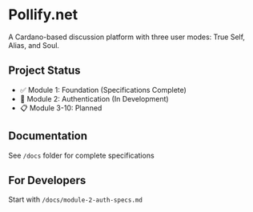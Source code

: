 # Pollify.net

A Cardano-based discussion platform with three user modes: True Self, Alias, and Soul.

## Project Status
- ✅ Module 1: Foundation (Specifications Complete)
- 🚧 Module 2: Authentication (In Development)
- 📋 Module 3-10: Planned

## Documentation
See `/docs` folder for complete specifications

## For Developers
Start with `/docs/module-2-auth-specs.md`